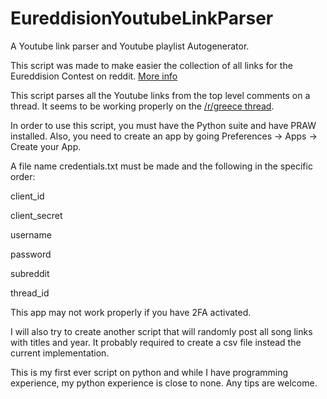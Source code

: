 # EureddisionYoutubeLinkParser
A Youtube link parser and Youtube playlist Autogenerator.

This script was made to make easier the collection of all links for the Eureddision Contest on reddit. [More info](https://www.reddit.com/r/Eureddision/wiki/faq)

This script parses all the Youtube links from the top level comments on a thread. It seems to be working properly on the [/r/greece thread](https://www.reddit.com/r/greece/comments/agyb3i/).

In order to use this script, you must have the Python suite and have PRAW installed. Also, you need to create an app by going Preferences -> Apps -> Create your App.

A file name credentials.txt must be made and the following in the specific order:

client_id

client_secret

username

password

subreddit

thread_id

This app may not work properly if you have 2FA activated.

I will also try to create another script that will randomly post all song links with titles and year. It probably required to create a csv file instead the current implementation.

This is my first ever script on python and while I have programming experience, my python experience is close to none. Any tips are welcome.
